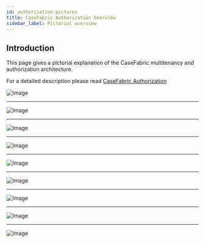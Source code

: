 ```yaml
---
id: authorization-pictures
title: CaseFabric Authorization Overview
sidebar_label: Pictorial overview
---
```


## Introduction
This page gives a pictorial explanation of the CaseFabric multitenancy and authorization architecture.

For a detailed description please read [CaseFabric Authorization](authorization)

![Image](assets/engine/authorization-pictorial/tenant-owner-tenant-user.png)

-------------------------------------------------------------------------------

![Image](assets/engine/authorization-pictorial/user-across-tenant.png)

-------------------------------------------------------------------------------

![Image](assets/engine/authorization-pictorial/multitenant-platform.png)

-------------------------------------------------------------------------------

![Image](assets/engine/authorization-pictorial/platform-has-owners.png)

-------------------------------------------------------------------------------

![Image](assets/engine/authorization-pictorial/platform-owners-create-tenants.png)

-------------------------------------------------------------------------------

![Image](assets/engine/authorization-pictorial/platform-owners-do-not-have-other-rights.png)

-------------------------------------------------------------------------------

![Image](assets/engine/authorization-pictorial/tenant-owners-maintain-tenant.png)

-------------------------------------------------------------------------------

![Image](assets/engine/authorization-pictorial/tenant-isolation.png)

-------------------------------------------------------------------------------

![Image](assets/engine/authorization-pictorial/caseteam-ownership.png)